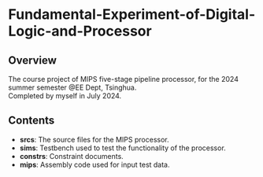 # Fundamental-Experiment-of-Digital-Logic-and-Processor

## Overview
The course project of MIPS five-stage pipeline processor, for the 2024 summer semester @EE Dept, Tsinghua.  
Completed by myself in July 2024.

## Contents
- **srcs**: The source files for the MIPS processor.
- **sims**: Testbench used to test the functionality of the processor.
- **constrs**: Constraint documents.
- **mips**: Assembly code used for input test data.
